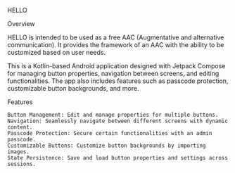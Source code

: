HELLO

Overview

HELLO is intended to be used as a free AAC (Augmentative and alternative communication). It provides the framework of an AAC with the ability to be customized based on user needs.

This is a Kotlin-based Android application designed with Jetpack Compose for managing button properties, navigation between screens, and editing functionalities. The app also includes features such as passcode protection, customizable button backgrounds, and more.

Features

    Button Management: Edit and manage properties for multiple buttons.
    Navigation: Seamlessly navigate between different screens with dynamic content.
    Passcode Protection: Secure certain functionalities with an admin passcode.
    Customizable Buttons: Customize button backgrounds by importing images.
    State Persistence: Save and load button properties and settings across sessions.

